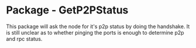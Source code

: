 # Package - GetP2PStatus


This package will ask the node for it's p2p status by doing the handshake. It is still unclear as to whether pinging the ports is enough to determine p2p and rpc status.